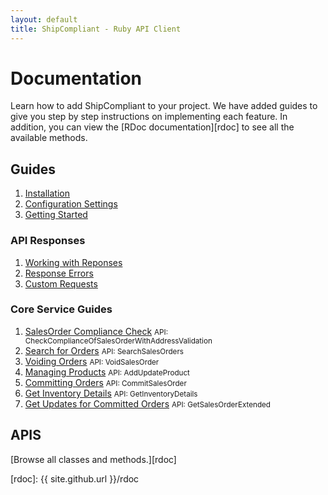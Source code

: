 ```yaml
---
layout: default
title: ShipCompliant - Ruby API Client
---
```


# Documentation

Learn how to add ShipCompliant to your project. We have added guides to give you
step by step instructions on implementing each feature. In addition, you can
view the [RDoc documentation][rdoc] to see all the available methods.

## Guides

1. [Installation](./installation.html)
2. [Configuration Settings](./configuration.html)
3. [Getting Started](./getting-started.html)

### API Responses

1. [Working with Reponses](./responses.html)
2. [Response Errors](./errors.html)
3. [Custom Requests](./custom-requests.html)

### Core Service Guides

1. [SalesOrder Compliance Check](./sales_orders_compliance_check.html)
   <small>API: CheckComplianceOfSalesOrderWithAddressValidation</small>
2. [Search for Orders](./search_sales_orders.html) <small>API:
   SearchSalesOrders</small>
3. [Voiding Orders](./void_sales_order.html) <small>API: VoidSalesOrder</small>
4. [Managing Products](./add_update_product.html) <small>API:
   AddUpdateProduct</small>
5. [Committing Orders](./commit_sales_orders.html) <small>API:
   CommitSalesOrder</small>
6. [Get Inventory Details](./get_inventory_details.html) <small>API:
   GetInventoryDetails</small>
7. [Get Updates for Committed Orders](./get_sales_order_extended.html)
   <small>API: GetSalesOrderExtended</small>

## APIS
[Browse all classes and methods.][rdoc]

[rdoc]: {{ site.github.url }}/rdoc

